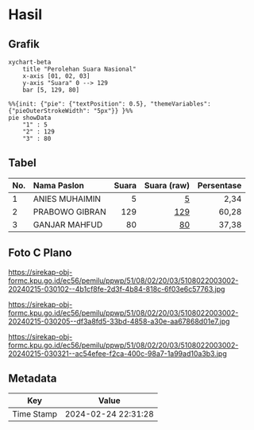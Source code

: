 # Hasil

## Grafik

```mermaid
xychart-beta
    title "Perolehan Suara Nasional"
    x-axis [01, 02, 03]
    y-axis "Suara" 0 --> 129
    bar [5, 129, 80]
```

```mermaid
%%{init: {"pie": {"textPosition": 0.5}, "themeVariables": {"pieOuterStrokeWidth": "5px"}} }%%
pie showData
    "1" : 5
    "2" : 129
    "3" : 80
```

## Tabel

| No. | Nama Paslon    | Suara | Suara (raw) | Persentase |
|:--- |:-------------- | -----:| -----------:| ----------:|
| 1   | ANIES MUHAIMIN | 5     | [5][p-1]    | 2,34       |
| 2   | PRABOWO GIBRAN | 129   | [129][p-2]  | 60,28      |
| 3   | GANJAR MAHFUD  | 80    | [80][p-3]   | 37,38      |


[p-1]: https://github.com/gigit-pemilu/pemilu-2024/blob/main/pilpres/hitung-suara/sub/51-bali/sub/08-buleleng/sub/02-seririt/sub/2003-ringdikit/sub/002-tps/sub/paslon-1.txt
[p-2]: https://github.com/gigit-pemilu/pemilu-2024/blob/main/pilpres/hitung-suara/sub/51-bali/sub/08-buleleng/sub/02-seririt/sub/2003-ringdikit/sub/002-tps/sub/paslon-2.txt
[p-3]: https://github.com/gigit-pemilu/pemilu-2024/blob/main/pilpres/hitung-suara/sub/51-bali/sub/08-buleleng/sub/02-seririt/sub/2003-ringdikit/sub/002-tps/sub/paslon-3.txt

## Foto C Plano

https://sirekap-obj-formc.kpu.go.id/ec56/pemilu/ppwp/51/08/02/20/03/5108022003002-20240215-030102--4b1cf8fe-2d3f-4b84-818c-6f03e6c57763.jpg

https://sirekap-obj-formc.kpu.go.id/ec56/pemilu/ppwp/51/08/02/20/03/5108022003002-20240215-030205--df3a8fd5-33bd-4858-a30e-aa67868d01e7.jpg

https://sirekap-obj-formc.kpu.go.id/ec56/pemilu/ppwp/51/08/02/20/03/5108022003002-20240215-030321--ac54efee-f2ca-400c-98a7-1a99ad10a3b3.jpg


## Metadata

| Key        | Value               |
| ---------- | ------------------- |
| Time Stamp | 2024-02-24 22:31:28 |



